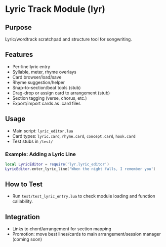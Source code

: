 # Lyric Track Module (lyr)

## Purpose
Lyric/wordtrack scratchpad and structure tool for songwriting.

## Features

- Per-line lyric entry
- Syllable, meter, rhyme overlays
- Card browser/load/save
- Rhyme suggestion/helper
- Snap-to-section/beat tools (stub)
- Drag-drop or assign card to arrangement (stub)
- Section tagging (verse, chorus, etc.)
- Export/import cards as .card files

## Usage
- Main script: `lyric_editor.lua`
- Card types: `lyric.card`, `rhyme.card`, `concept.card`, `hook.card`
- Test stubs in `/test/`

### Example: Adding a Lyric Line
```lua
local LyricEditor = require('lyr.lyric_editor')
LyricEditor.enter_lyric_line('When the night falls, I remember you')
```

## How to Test
- Run `test/test_lyric_entry.lua` to check module loading and function callability.

## Integration
- Links to chord/arrangement for section mapping
- Promotion: move best lines/cards to main arrangement/session manager (coming soon)
